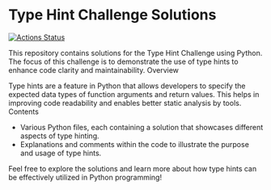 # Type Hint Challenge Solutions

[![Actions Status](https://github.com/TolkienRools/type-checking-challenge/actions/workflows/type-hint-check.yml/badge.svg)](https://github.com/TolkienRools/type-checking-challenge/actions)

This repository contains solutions for the Type Hint Challenge using Python. The focus of this challenge is to demonstrate the use of type hints to enhance code clarity and maintainability.
Overview

Type hints are a feature in Python that allows developers to specify the expected data types of function arguments and return values. This helps in improving code readability and enables better static analysis by tools.
Contents

- Various Python files, each containing a solution that showcases different aspects of type hinting. 
- Explanations and comments within the code to illustrate the purpose and usage of type hints.

Feel free to explore the solutions and learn more about how type hints can be effectively utilized in Python programming!